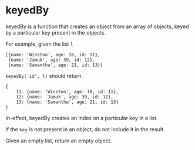 # keyedBy

keyedBy is a function that creates an object from an array of objects, keyed by a particular key present in the objects.

For example, given the list `l`

```
[{name: 'Winston', age: 18, id: 11},
 {name: 'Jamuk', age: 39, id: 12},
 {name: 'Samantha', age: 21, id: 13}]
```

`keyedBy('id', l)` should return

```
{
    11: {name: 'Winston', age: 18, id: 11},
    12: {name: 'Jamuk', age: 39, id: 12},
    13: {name: 'Samantha', age: 21, id: 13}
}
```

In-effect, keyedBy creates an index on a particular key in a list.

If the `key` is not present in an object, do not include it in the result.

Given an empty list, return an empty object.


